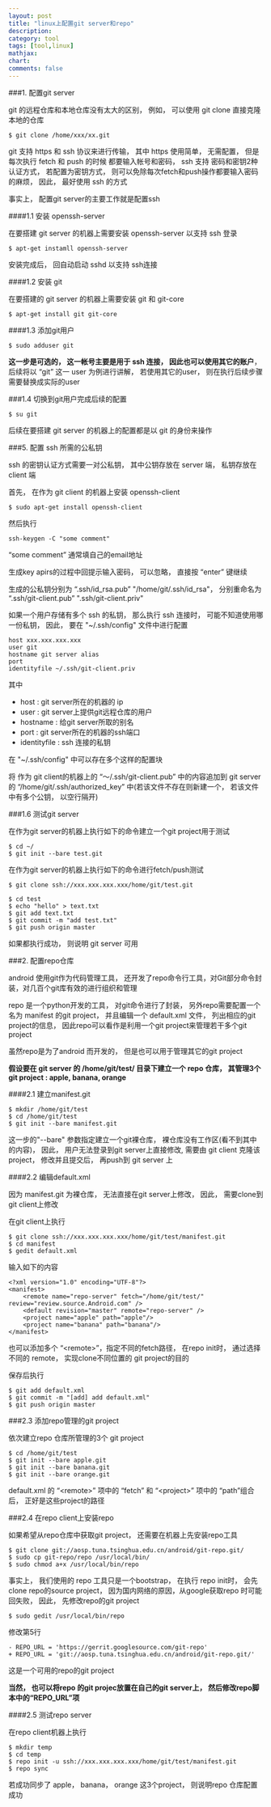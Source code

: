 ```yaml
---
layout: post
title: "linux上配置git server和repo"
description:
category: tool
tags: [tool,linux]
mathjax: 
chart:
comments: false
---
```


###1. 配置git server

git 的远程仓库和本地仓库没有太大的区别， 例如， 可以使用 git clone 直接克隆本地的仓库

    $ git clone /home/xxx/xx.git
    
git 支持 https 和 ssh 协议来进行传输， 其中 https 使用简单， 无需配置， 但是每次执行 fetch 和 push 的时候 都要输入帐号和密码， ssh 支持 密码和密钥2种认证方式， 若配置为密钥方式， 则可以免除每次fetch和push操作都要输入密码的麻烦， 因此， 最好使用 ssh 的方式

事实上， 配置git server的主要工作就是配置ssh

####1.1 安装 openssh-server

在要搭建 git server 的机器上需要安装 openssh-server 以支持 ssh 登录

    $ apt-get instamll openssh-server
    
安装完成后， 回自动启动 sshd 以支持 ssh连接

####1.2 安装 git

在要搭建的 git server 的机器上需要安装 git 和 git-core

    $ apt-get install git git-core
    
####1.3 添加git用户

    $ sudo adduser git
    
**这一步是可选的， 这一帐号主要是用于 ssh 连接， 因此也可以使用其它的账户**， 后续将以 “git” 这一 user 为例进行讲解， 若使用其它的user， 则在执行后续步骤需要替换成实际的user
     
###1.4 切换到git用户完成后续的配置

    $ su git
    
后续在要搭建 git server 的机器上的配置都是以 git 的身份来操作

###5. 配置 ssh 所需的公私钥

ssh 的密钥认证方式需要一对公私钥， 其中公钥存放在 server 端， 私钥存放在 client 端

首先， 在作为 git client 的机器上安装 openssh-client

    $ sudo apt-get install openssh-client
    
然后执行

    ssh-keygen -C "some comment"
    
“some comment” 通常填自己的email地址

生成key apirs的过程中回提示输入密码， 可以忽略， 直接按 “enter” 键继续

生成的公私钥分别为 “.ssh/id_rsa.pub” "/home/git/.ssh/id_rsa"， 分别重命名为 “.ssh/git-client.pub” ".ssh/git-client.priv"

如果一个用户存储有多个 ssh 的私钥， 那么执行 ssh 连接时， 可能不知道使用哪一份私钥， 因此， 要在 "~/.ssh/config" 文件中进行配置

    host xxx.xxx.xxx.xxx
    user git
    hostname git server alias
    port
    identityfile ~/.ssh/git-client.priv
    
其中

+ host : git server所在的机器的 ip
+ user : git server上提供git远程仓库的用户
+ hostname : 给git server所取的别名
+ port : git server所在的机器的ssh端口
+ identityfile : ssh 连接的私钥

在 "~/.ssh/config" 中可以存在多个这样的配置块

将 作为 git client的机器上的 “～/.ssh/git-client.pub” 中的内容追加到 git server 的 “/home/git/.ssh/authorized_key” 中(若该文件不存在则新建一个， 若该文件中有多个公钥， 以空行隔开)

###1.6 测试git server

在作为git server的机器上执行如下的命令建立一个git project用于测试

    $ cd ~/
    $ git init --bare test.git

在作为git server的机器上执行如下的命令进行fetch/push测试

    $ git clone ssh://xxx.xxx.xxx.xxx/home/git/test.git
    
    $ cd test
    $ echo "hello" > text.txt
    $ git add text.txt
    $ git commit -m "add test.txt"
    $ git push origin master
    
如果都执行成功， 则说明 git server 可用

###2. 配置repo仓库

android 使用git作为代码管理工具， 还开发了repo命令行工具，对Git部分命令封装，对几百个git库有效的进行组织和管理

repo 是一个python开发的工具， 对git命令进行了封装， 另外repo需要配置一个名为 manifest 的git project， 并且编辑一个 default.xml 文件， 列出相应的git project的信息， 因此repo可以看作是利用一个git project来管理若干多个git project

虽然repo是为了android 而开发的， 但是也可以用于管理其它的git project

**假设要在 git server 的 /home/git/test/ 目录下建立一个 repo 仓库， 其管理3个 git project : apple, banana, orange**

####2.1 建立manifest.git

    $ mkdir /home/git/test
    $ cd /home/git/test
    $ git init --bare manifest.git
    
这一步的"--bare" 参数指定建立一个git裸仓库， 裸仓库没有工作区(看不到其中的内容)， 因此， 用户无法登录到git server上直接修改, 需要由 git client 克隆该 project， 修改并且提交后， 再push到 git server 上
    
####2.2 编辑default.xml

因为 manifest.git 为裸仓库， 无法直接在git server上修改， 因此， 需要clone到git client上修改

在git client上执行

    $ git clone ssh://xxx.xxx.xxx.xxx/home/git/test/manifest.git
    $ cd manifest
    $ gedit default.xml
    
输入如下的内容

    <?xml version="1.0" encoding="UTF-8"?>
    <manifest>
        <remote name="repo-server" fetch="/home/git/test/" review="review.source.Android.com" />
        <default revision="master" remote="repo-server" />
        <project name="apple" path="apple"/>
        <project name="banana" path="banana"/>
    </manifest>

也可以添加多个 “&lt;remote&gt;”，指定不同的fetch路径， 在repo init时， 通过选择不同的 remote， 实现clone不同位置的 git project的目的

保存后执行

    $ git add default.xml
    $ git commit -m "[add] add default.xml"
    $ git push origin master

###2.3 添加repo管理的git project

依次建立repo 仓库所管理的3个 git project

    $ cd /home/git/test
    $ git init --bare apple.git
    $ git init --bare banana.git
    $ git init --bare orange.git

default.xml 的 “&lt;remote&gt;” 项中的 “fetch” 和 “&lt;project&gt;” 项中的 “path”组合后， 正好是这些project的路径

###2.4 在repo client上安装repo

如果希望从repo仓库中获取git project， 还需要在机器上先安装repo工具

    $ git clone git://aosp.tuna.tsinghua.edu.cn/android/git-repo.git/ 
    $ sudo cp git-repo/repo /usr/local/bin/
    $ sudo chmod a+x /usr/local/bin/repo
    
事实上， 我们使用的 repo 工具只是一个bootstrap， 在执行 repo init时， 会先clone repo的source project， 因为国内网络的原因，从google获取repo 时可能回失败， 因此， 先修改repo的git project 

    $ sudo gedit /usr/local/bin/repo
    
修改第5行

    - REPO_URL = 'https://gerrit.googlesource.com/git-repo'
    + REPO_URL = 'git://aosp.tuna.tsinghua.edu.cn/android/git-repo.git/'

这是一个可用的repo的git project

**当然， 也可以将repo 的git projec放置在自己的git server上， 然后修改repo脚本中的“REPO_URL”项**

####2.5 测试repo server

在repo client机器上执行

    $ mkdir temp
    $ cd temp
    $ repo init -u ssh://xxx.xxx.xxx.xxx/home/git/test/manifest.git
    $ repo sync
    
若成功同步了 apple， banana， orange 这3个project， 则说明repo 仓库配置成功
